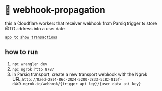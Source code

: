# 👷 webhook-propagation

this a Cloudflare workers that receiver webhook from Parsiq trigger to store @TO address into a user date 

[`app to show transactions`](https://github.com/lucasespinosa28/Transaction-propagation-parsiq) 

## how to run
1. `npx wrangler dev`
2. `npx ngrok http 8787`
3. in Parsiq transport, create a new transport webhook with the Ngrok URL,`http://0aed-2804-86c-2024-5200-b833-5c82-815f-d4d9.ngrok.io/webhook/{trigger api key}/{user data api key}`
